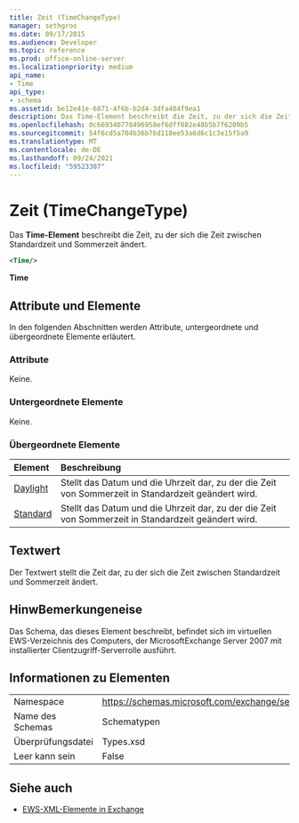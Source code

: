 ```yaml
---
title: Zeit (TimeChangeType)
manager: sethgros
ms.date: 09/17/2015
ms.audience: Developer
ms.topic: reference
ms.prod: office-online-server
ms.localizationpriority: medium
api_name:
- Time
api_type:
- schema
ms.assetid: be12e41e-6871-4f6b-b2d4-3dfa404f9ea1
description: Das Time-Element beschreibt die Zeit, zu der sich die Zeit zwischen Standardzeit und Sommerzeit ändert.
ms.openlocfilehash: 0c669340778496958ef6dff082e48b5b7f6209b5
ms.sourcegitcommit: 54f6cd5a704b36b76d110ee53a6d6c1c3e15f5a9
ms.translationtype: MT
ms.contentlocale: de-DE
ms.lasthandoff: 09/24/2021
ms.locfileid: "59523307"
---
```

# <a name="time-timechangetype"></a>Zeit (TimeChangeType)

Das **Time-Element** beschreibt die Zeit, zu der sich die Zeit zwischen Standardzeit und Sommerzeit ändert. 
  
```xml
<Time/>
```

 **Time**
## <a name="attributes-and-elements"></a>Attribute und Elemente

In den folgenden Abschnitten werden Attribute, untergeordnete und übergeordnete Elemente erläutert.
  
### <a name="attributes"></a>Attribute

Keine.
  
### <a name="child-elements"></a>Untergeordnete Elemente

Keine.
  
### <a name="parent-elements"></a>Übergeordnete Elemente

|**Element**|**Beschreibung**|
|:-----|:-----|
|[Daylight](daylight.md) <br/> |Stellt das Datum und die Uhrzeit dar, zu der die Zeit von Sommerzeit in Standardzeit geändert wird.  <br/> |
|[Standard](standard.md) <br/> |Stellt das Datum und die Uhrzeit dar, zu der die Zeit von Sommerzeit in Standardzeit geändert wird.  <br/> |
   
## <a name="text-value"></a>Textwert

Der Textwert stellt die Zeit dar, zu der sich die Zeit zwischen Standardzeit und Sommerzeit ändert.
  
## <a name="remarks"></a>HinwBemerkungeneise

Das Schema, das dieses Element beschreibt, befindet sich im virtuellen EWS-Verzeichnis des Computers, der MicrosoftExchange Server 2007 mit installierter Clientzugriff-Serverrolle ausführt.
  
## <a name="element-information"></a>Informationen zu Elementen

|||
|:-----|:-----|
|Namespace  <br/> |https://schemas.microsoft.com/exchange/services/2006/types  <br/> |
|Name des Schemas  <br/> |Schematypen  <br/> |
|Überprüfungsdatei  <br/> |Types.xsd  <br/> |
|Leer kann sein  <br/> |False  <br/> |
   
## <a name="see-also"></a>Siehe auch



- [EWS-XML-Elemente in Exchange](ews-xml-elements-in-exchange.md)

